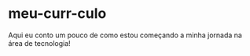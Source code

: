 # meu-curr-culo
Aqui eu conto um pouco de como estou começando a minha jornada na área de tecnologia!
